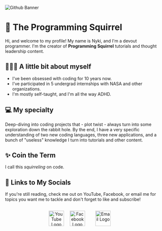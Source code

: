 ![Github Banner](https://github.com/user-attachments/assets/cb78d2f2-7cd5-41ff-9fcb-a637b2528062)

# 🌰 The Programming Squirrel

Hi, and welcome to my profile! My name is Nyki, and I'm a devout programmer. I'm the creator of **Programming Squirrel** tutorials and thought leadership content.

## 💁🏼‍♀️ A little bit about myself

- I've been obsessed with coding for 10 years now.
- I've participated in 5 undergrad internships with NASA and other organizations.
- I'm mostly self-taught, and I'm all the way ADHD.

## 💻 My specialty

Deep-diving into coding projects that - plot twist - always turn into some exploration down the rabbit hole. By the end, I have a very specific understanding of two new coding languages, three new applications, and a bunch of "useless" knowledge I turn into tutorials and other content.
 
## ✨ Coin the Term

I call this *squirreling* on code.


## 🔗 Links to My Socials

If you're still reading, check me out on YouTube, Facebook, or email me for topics you want me to tackle and don't forget to like and subscribe!

<div style="text-align:center;">
    <a href="https://www.youtube.com/channel/UC4iMa6cylgmPzCmoOVx529A" title="Follow the Programming-Squirrel Channel on YouTube" style="text-decoration:none;">
        <img src="images/youtube.svg" alt="YouTube Logo" style="width:50px; margin-right:15px;"/>
    </a>
    <a href="https://www.facebook.com/profile.php?id=61567216955618" title="Like the Programming-Squirrel Facebook Page" style="text-decoration:none;"/>
      <img src="images/facebook.svg" alt="Facebook Logo" style="width:50px; margin-right:15px;">
    </a>
    <a href="mailto:programming.squirrel@gmail.com" title="Send me an Email" style="text-decoration:none;">
      <img src="images/email.svg" alt="Email Logo" style="width:50px; margin:15px;"/>
    </a>
</div>
